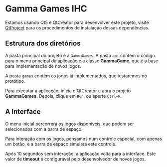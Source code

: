 # Gamma Games IHC

Estamos usando Qt5 e QtCreator para desenvolver este projeto,
visite [QtProject](https://qt-project.org/) para os procedimentos de 
instalação dessas dependências.

## Estrutura dos diretórios

A pasta principal do projeto é a `GammaGames`. A pasta `api`
contém o código para o menu principal da aplicação e a classe
**GammaGame**, que é a base para implementação de novos jogos.

A pasta `games` contém os jogos já implementados, que testaremos
no protótipo.

Para executar a aplicação, inicie o QtCreator e abra o projeto
**GammaGames**. Depois, clique em `Run`, ou aperte `Ctrl+R`.

## A Interface

O menu inicial percorrerá os jogos disponíveis,
que podem ser selecionados com a barra de espaço.

Para interação com os jogos, pensamos num controle 
especial, com apenas um botão, e a barra de espaço 
simulará este controle.

Após 10 segundos sem interação, a aplicação volta para
a interface. Este valor de **timeout** é configurável
pelo desenvolvedor de novos jogos.

###
